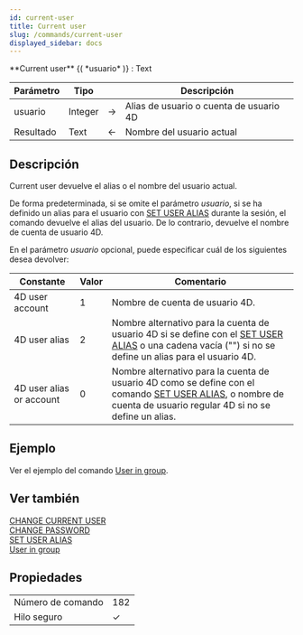 ```yaml
---
id: current-user
title: Current user
slug: /commands/current-user
displayed_sidebar: docs
---
```


<!--REF #_command_.Current user.Syntax-->**Current user** {( *usuario* )} : Text<!-- END REF-->
<!--REF #_command_.Current user.Params-->
| Parámetro | Tipo |  | Descripción |
| --- | --- | --- | --- |
| usuario | Integer | &#8594;  | Alias de usuario o cuenta de usuario 4D |
| Resultado | Text | &#8592; | Nombre del usuario actual |

<!-- END REF-->

## Descripción 

<!--REF #_command_.Current user.Summary-->Current user devuelve el alias o el nombre del usuario actual.<!-- END REF-->

De forma predeterminada, si se omite el parámetro *usuario*, si se ha definido un alias para el usuario con [SET USER ALIAS](set-user-alias.md) durante la sesión, el comando devuelve el alias del usuario. De lo contrario, devuelve el nombre de cuenta de usuario 4D.

En el parámetro *usuario* opcional, puede especificar cuál de los siguientes desea devolver:

| Constante                | Valor | Comentario                                                                                                                                                                            |
| ------------------------ | ----- | ------------------------------------------------------------------------------------------------------------------------------------------------------------------------------------- |
| 4D user account          | 1     | Nombre de cuenta de usuario 4D.                                                                                                                                                       |
| 4D user alias            | 2     | Nombre alternativo para la cuenta de usuario 4D si se define con el [SET USER ALIAS](set-user-alias.md) o una cadena vacía ("") si no se define un alias para el usuario 4D.          |
| 4D user alias or account | 0     | Nombre alternativo para la cuenta de usuario 4D como se define con el comando [SET USER ALIAS](set-user-alias.md), o nombre de cuenta de usuario regular 4D si no se define un alias. |

## Ejemplo 

Ver el ejemplo del comando [User in group](user-in-group.md "User in group").

## Ver también 

[CHANGE CURRENT USER](change-current-user.md)  
[CHANGE PASSWORD](change-password.md)  
[SET USER ALIAS](set-user-alias.md)  
[User in group](user-in-group.md)  

## Propiedades

|  |  |
| --- | --- |
| Número de comando | 182 |
| Hilo seguro | &check; |


